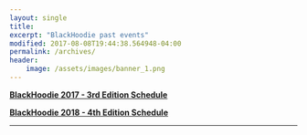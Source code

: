 ```yaml
---
layout: single
title:
excerpt: "BlackHoodie past events"
modified: 2017-08-08T19:44:38.564948-04:00
permalink: /archives/
header:
    image: /assets/images/banner_1.png
---
```


[**BlackHoodie 2017 - 3rd Edition Schedule**](bh2017/)

[**BlackHoodie 2018 - 4th Edition Schedule**](bh2018/)

----
